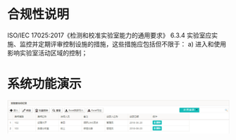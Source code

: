 # 合规性说明
ISO/IEC 17025:2017《检测和校准实验室能力的通用要求》
6.3.4 实验室应实施、监控并定期评审控制设施的措施，这些措施应包括但不限于：
a) 进入和使用影响实验室活动区域的控制；

# 系统功能演示
![实验室来访记录](https://raw.githubusercontent.com/labsharpBeijing/LabSharpLIMS/master/Doc/Images/roomaccess.png)